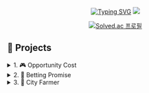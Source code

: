 
<!--
**kangho1117/kangho1117** is a ✨ _special_ ✨ repository because its `README.md` (this file) appears on your GitHub profile.

Here are some ideas to get you started:

- 🔭 I’m currently working on ...
- 👯 I’m looking to collaborate on ...
- 🤔 I’m looking for help with ...
- 💬 Ask me about ...
- 📫 How to reach me: ...
- 😄 Pronouns: ...
- ⚡ Fun fact: ...
-->
<div align="center">
<a href="https://git.io/typing-svg"><img src="https://readme-typing-svg.demolab.com?font=Fira+Code&pause=1000&random=false&width=435&lines=I%E2%80%99m+currently+learning...!" alt="Typing SVG" /></a>

<img src="https://capsule-render.vercel.app/api?type=waving&height=300&color=gradient&text=kangho's%20Github" />

[![Solved.ac
프로필](http://mazassumnida.wtf/api/v2/generate_badge?boj=kangho1117)](https://solved.ac/kangho1117)
</div>

## 

## 📁 Projects
<details>
  <summary>
     1. 🎮 Opportunity Cost
  </summary>
<br>
  
![001](https://github.com/cho-stone/Portfolio/assets/74195857/3a341f65-e0ee-4d67-8bcc-0af6e2731944)
>   
> 기획 및 제작: PACO (배광호, 조석진)
>   
> 장르: 비주얼 노벨, 로맨스, 청춘
>   
> 제작기간: 2017.9 ~ 2017.11
>   
> 내용: 인생에 이따금씩 찾아오는 선택의 순간, 그에 따라 달라지는 미래, 그리고 포기해야 하는 것들...

## 🛠 언어 및 도구
[TyranoBuilder Visual Novel Studio](https://tyranobuilder.com/)
## 🔗레포지토리 링크
https://github.com/kangho1117/Opportunity-Cost
<br><br>
</details>



<details>
  <summary>
2. 📱 Betting Promise
  </summary>
<br>
  
![002](https://github.com/cho-stone/Portfolio/assets/74195857/def44c79-acb5-4c7c-9b24-a94960c12783)
>
> 기획 및 제작: PACO (배광호, 조석진)
>
> 장르: 엔터테인먼트, 베팅, 약속
>
> 제작기간: 2023.06.20 ~ 2024.03.27
>
> 내용: 포인트를 베팅하고 친구와 약속(승부)를 겨루세요!
## 🛠 언어 및 도구
![Java](https://img.shields.io/badge/java-%23ED8B00.svg?style=for-the-badge&logo=openjdk&logoColor=white) ![Kotlin](https://img.shields.io/badge/kotlin-%237F52FF.svg?style=for-the-badge&logo=kotlin&logoColor=white) ![Android Studio](https://img.shields.io/badge/android%20studio-346ac1?style=for-the-badge&logo=android%20studio&logoColor=white) ![Firebase](https://img.shields.io/badge/firebase-a08021?style=for-the-badge&logo=firebase&logoColor=ffcd34) <img src="https://img.shields.io/badge/Naver-03C75A?style=for-the-badge&logo=Naver&logoColor=white">  <img src="https://img.shields.io/badge/Kakao-FFCD00?style=for-the-badge&logo=Kakao&logoColor=black">

## 🔗레포지토리 링크
https://github.com/kangho1117/Betting-promise
<br><br>
</details>


<details>
  <summary>
3. 📱 City Farmer
  </summary>
<br>

![_RUezK2ASQW2qmr49wihpA](https://github.com/InhaCityFarmer/CityFarmer/assets/93529538/119cc0c0-63b3-4172-b897-5fad1f9813b0)

>
> 기획 및 제작: Inha City Farmer (배광호, 황윤준, 김윤지)
>
> 장르: 커뮤니티, 농장, 모니터링
>
> 제작기간: 2024.03.05 ~ 2024.06.20
>
> 내용: 각종 하드웨어와 커뮤니티 기반의 앱으로 초보 주말농장 참여자를 도와줍니다.
## 🛠 언어 및 도구
![Kotlin](https://img.shields.io/badge/kotlin-%237F52FF.svg?style=for-the-badge&logo=kotlin&logoColor=white) <img src="https://img.shields.io/badge/Python-3776AB?style=for-the-badge&logo=Python&logoColor=white">  ![Android Studio](https://img.shields.io/badge/android%20studio-346ac1?style=for-the-badge&logo=android%20studio&logoColor=white) ![Firebase](https://img.shields.io/badge/firebase-a08021?style=for-the-badge&logo=firebase&logoColor=ffcd34) <img src="https://img.shields.io/badge/Naver-03C75A?style=for-the-badge&logo=Naver&logoColor=white"> ![ChatGPT](https://img.shields.io/badge/chatGPT-74aa9c?style=for-the-badge&logo=openai&logoColor=white) ![Figma](https://img.shields.io/badge/figma-%23F24E1E.svg?style=for-the-badge&logo=figma&logoColor=white)

## 🔗레포지토리 링크
[https://github.com/kangho1117/CityFarmer](https://github.com/InhaCityFarmer/CityFarmer)
<br><br>
</details>

